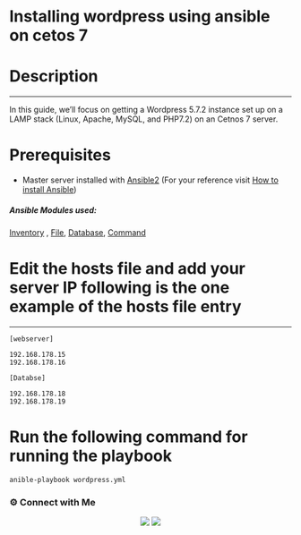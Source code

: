 # Installing wordpress using ansible on cetos 7

# **Description**
-------------------------------------------------- 

In this guide, we’ll focus on getting a Wordpress 5.7.2 instance set up on a LAMP stack (Linux, Apache, MySQL, and PHP7.2) on an Cetnos 7 server.

# Prerequisites

- Master server installed with [Ansible2](https://docs.ansible.com/ansible/2.3/index.html) (For your reference visit [How to install Ansible](https://docs.ansible.com/ansible/latest/installation_guide/intro_installation.html))
##### Ansible Modules used:
[Inventory](https://docs.ansible.com/ansible/2.3/intro_inventory.html) , [File](https://docs.ansible.com/ansible/2.3/list_of_files_modules.html), [Database](https://docs.ansible.com/ansible/2.3/list_of_database_modules.html), [Command](https://docs.ansible.com/ansible/2.3/list_of_commands_modules.html)


# Edit the hosts file and add your server IP following is the one example of the hosts file entry

-------------------------------------------------- 

```
[webserver]

192.168.178.15
192.168.178.16

[Databse]

192.168.178.18
192.168.178.19
```

# Run the following command for running the playbook

```
anible-playbook wordpress.yml
```

### ⚙️ Connect with Me
<p align="center">
<a href="https://www.instagram.com/iamvyjith/"><img src="https://img.shields.io/badge/Instagram-E4405F?style=for-the-badge&logo=instagram&logoColor=white"/></a>
<a href="https://www.linkedin.com/in/vyjith-ks-3bb8b7173/"><img src="https://img.shields.io/badge/LinkedIn-0077B5?style=for-the-badge&logo=linkedin&logoColor=white"/></a>
